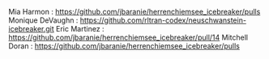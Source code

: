 Mia Harmon : https://github.com/jbaranie/herrenchiemsee_icebreaker/pulls
Monique DeVaughn : https://github.com/rltran-codex/neuschwanstein-icebreaker.git
Eric Martinez : https://github.com/jbaranie/herrenchiemsee_icebreaker/pull/14
Mitchell Doran : https://github.com/jbaranie/herrenchiemsee_icebreaker/pulls

